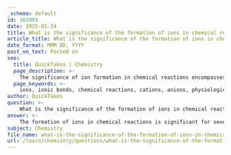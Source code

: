 ```yaml
---
_schema: default
id: 161993
date: 2025-01-24
title: What is the significance of the formation of ions in chemical reactions?
article_title: What is the significance of the formation of ions in chemical reactions?
date_format: MMM DD, YYYY
post_on_text: Posted on
seo:
  title: QuickTakes | Chemistry
  page_description: >-
    The significance of ion formation in chemical reactions encompasses the creation of ionic bonds, their influence on chemical reactivity, and vital physiological processes in living organisms.
  page_keywords: >-
    ions, ionic bonds, chemical reactions, cations, anions, physiological processes, chemical reactivity, sodium chloride, redox reactions, cellular functions, action potentials, nerve impulse transmission, resting membrane potential, muscle contraction, structural stability, proteins, nucleic acids, enzyme-substrate binding, bond energy, biological systems
author: QuickTakes
question: >-
    What is the significance of the formation of ions in chemical reactions?
answer: >-
    The formation of ions in chemical reactions is significant for several reasons, primarily due to their role in creating ionic bonds, influencing chemical reactivity, and facilitating various physiological processes. Here are the key points highlighting the importance of ion formation:\n\n1. **Ionic Bond Formation**: Ions are formed when atoms either lose or gain electrons, resulting in charged particles known as cations (positively charged) and anions (negatively charged). This process is crucial for the formation of ionic compounds. For example, in the formation of sodium chloride (NaCl), a sodium atom donates an electron to a chlorine atom, resulting in the creation of Na+ and Cl- ions. The electrostatic attraction between these oppositely charged ions leads to the formation of an ionic bond, which is essential for the stability of many compounds.\n\n2. **Chemical Reactivity**: The presence of ions in a chemical reaction can significantly affect the reaction's speed and direction. Ions participate in electron transfer processes, which are fundamental to redox reactions and other types of chemical transformations. The ability of ions to interact with other molecules can also influence the outcome of reactions, making them critical players in various chemical processes.\n\n3. **Physiological Processes**: Ions play a vital role in numerous physiological functions within living organisms. For instance, cations such as sodium ($\text{Na}^+$), potassium ($\text{K}^+$), calcium ($\text{Ca}^{2+}$), and magnesium ($\text{Mg}^{2+}$) are essential for maintaining cellular functions. They contribute to the generation of action potentials, which are crucial for nerve impulse transmission, and help maintain the resting membrane potential of cells. Additionally, the movement of ions across cell membranes is fundamental for muscle contraction and signal transduction.\n\n4. **Stabilization of Biological Molecules**: Ionic interactions contribute to the structural stability of various biological molecules. The electrostatic attractions between cations and anions can help stabilize the three-dimensional structures of proteins and nucleic acids, which is critical for their biological functions. These interactions also play a role in enzyme-substrate binding and the formation of molecular complexes.\n\n5. **Bond Energy**: While ionic bonds are generally weaker than covalent bonds, their cumulative effects can significantly influence the stability and interactions of biological molecules. The bond energy for ionic bonds typically hovers around 2 kcal/mol, which, although lower than that of covalent bonds, still plays a critical role in biological systems.\n\nIn summary, the formation of ions is a fundamental aspect of chemical reactions that underpins the creation of ionic bonds, influences chemical reactivity, and is essential for various physiological processes. The interactions between ions are crucial for the stability and functionality of biological molecules, highlighting their significance in both chemistry and biology.
subject: Chemistry
file_name: what-is-the-significance-of-the-formation-of-ions-in-chemical-reactions.md
url: /learn/chemistry/questions/what-is-the-significance-of-the-formation-of-ions-in-chemical-reactions
---
```


&nbsp;
